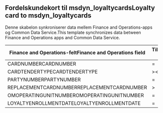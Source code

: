 ## <a name="loyalty-card-to-msdyn_loyaltycards"></a><span data-ttu-id="15b4c-101">Fordelskundekort til msdyn_loyaltycards</span><span class="sxs-lookup"><span data-stu-id="15b4c-101">Loyalty card to msdyn_loyaltycards</span></span>

<span data-ttu-id="15b4c-102">Denne skabelon synkroniserer data mellem Finance and Operations-apps og Common Data Service.</span><span class="sxs-lookup"><span data-stu-id="15b4c-102">This template synchronizes data between Finance and Operations apps and Common Data Service.</span></span>

<span data-ttu-id="15b4c-103">Finance and Operations-felt</span><span class="sxs-lookup"><span data-stu-id="15b4c-103">Finance and Operations field</span></span> | <span data-ttu-id="15b4c-104">Tilknytningstype</span><span class="sxs-lookup"><span data-stu-id="15b4c-104">Map type</span></span> | <span data-ttu-id="15b4c-105">Andet Dynamics 365-felt</span><span class="sxs-lookup"><span data-stu-id="15b4c-105">Other Dynamics 365 field</span></span> | <span data-ttu-id="15b4c-106">Standardværdi</span><span class="sxs-lookup"><span data-stu-id="15b4c-106">Default value</span></span>
---|---|---|---
<span data-ttu-id="15b4c-107">CARDNUMBER</span><span class="sxs-lookup"><span data-stu-id="15b4c-107">CARDNUMBER</span></span> | = | <span data-ttu-id="15b4c-108">msdyn_cardnumber</span><span class="sxs-lookup"><span data-stu-id="15b4c-108">msdyn_cardnumber</span></span> | 
<span data-ttu-id="15b4c-109">CARDTENDERTYPE</span><span class="sxs-lookup"><span data-stu-id="15b4c-109">CARDTENDERTYPE</span></span> | >< | <span data-ttu-id="15b4c-110">msdyn_cardtendertype</span><span class="sxs-lookup"><span data-stu-id="15b4c-110">msdyn_cardtendertype</span></span> | 
<span data-ttu-id="15b4c-111">PARTYNUMBER</span><span class="sxs-lookup"><span data-stu-id="15b4c-111">PARTYNUMBER</span></span> | = | <span data-ttu-id="15b4c-112">msdyn_partynumber</span><span class="sxs-lookup"><span data-stu-id="15b4c-112">msdyn_partynumber</span></span> | 
<span data-ttu-id="15b4c-113">REPLACEMENTCARDNUMBER</span><span class="sxs-lookup"><span data-stu-id="15b4c-113">REPLACEMENTCARDNUMBER</span></span> | > | <span data-ttu-id="15b4c-114">msdyn_replacementcardnumber</span><span class="sxs-lookup"><span data-stu-id="15b4c-114">msdyn_replacementcardnumber</span></span> | 
<span data-ttu-id="15b4c-115">OMOPERATINGUNITNUMBER</span><span class="sxs-lookup"><span data-stu-id="15b4c-115">OMOPERATINGUNITNUMBER</span></span> | = | <span data-ttu-id="15b4c-116">msdyn_operatingunitnumber</span><span class="sxs-lookup"><span data-stu-id="15b4c-116">msdyn_operatingunitnumber</span></span> | 
<span data-ttu-id="15b4c-117">LOYALTYENROLLMENTDATE</span><span class="sxs-lookup"><span data-stu-id="15b4c-117">LOYALTYENROLLMENTDATE</span></span> | = | <span data-ttu-id="15b4c-118">msdyn_enrollmentdate</span><span class="sxs-lookup"><span data-stu-id="15b4c-118">msdyn_enrollmentdate</span></span> | 
